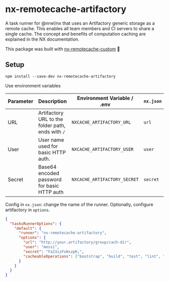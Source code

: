 # nx-remotecache-artifactory

A task runner for @nrwl/nx that uses an Artifactory generic storage as a remote cache. This enables all team members and CI servers to share a single cache. The concept and benefits of computation caching are explained in the NX documentation.

This package was built with [nx-remotecache-custom](https://www.npmjs.com/package/nx-remotecache-custom) 🙌

## Setup

```
npm install --save-dev nx-remotecache-artifactory
```

Use environment variables

| Parameter  | Description                                            |  Environment Variable / .env | `nx.json`   |
| ---------- | ------------------------------------------------------ | ---------------------------- | ----------- |
| URL        | Artifactory URL to the folder path, ends with `/`      | `NXCACHE_ARTIFACTORY_URL`    | `url`       |
| User       | User name used for basic HTTP auth.                    | `NXCACHE_ARTIFACTORY_USER`   | `user`    |
| Secret     | Base64 encoded password for basic HTTP auth            | `NXCACHE_ARTIFACTORY_SECRET` | `secret`    |

Config in `nx.json`: change the name of the runner. Optionally, configure artifactory in `options`.

```json
{
  "tasksRunnerOptions": {
    "default": {
      "runner": "nx-remotecache-artifactory",
      "options": {
        "url": "http://your.artifactory/group/cach-dir",
        "user": "messi",
        "secret": "Fa23izFo0xzpK;",
        "cacheableOperations": ["bootstrap", "build", "test", "lint", "e2e"]
      }
    }
  }
}
```
